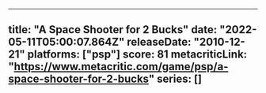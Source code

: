 
---
title: "A Space Shooter for 2 Bucks"
date: "2022-05-11T05:00:07.864Z"
releaseDate: "2010-12-21"
platforms: ["psp"]
score: 81
metacriticLink: "https://www.metacritic.com/game/psp/a-space-shooter-for-2-bucks"
series: []
---
